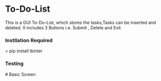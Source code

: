 # To-Do-List

This is a GUI To-Do-List, which stores the tasks,Tasks can be inserted and deleted. It includes 3 Buttons i.e. Submit , Delete and Exit
<h3>Instllation Required</h3> 
> pip install tkinter 
<h3>Testing </h3>
# Basic Screen
<a href=" https://github.com/ankita2002/To-Do-List/blob/main/To%20Do%20List%2025-02-2021%2011_53_31.png ">
